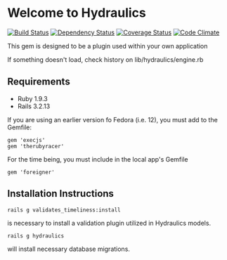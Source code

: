 # Welcome to Hydraulics

[![Build Status](https://travis-ci.org/uvalib-dcs/hydraulics.png?branch=master)](https://travis-ci.org/uvalib-dcs/hydraulics)
[![Dependency Status](https://gemnasium.com/uvalib-dcs/hydraulics.png)](https://gemnasium.com/uvalib-dcs/hydraulics)
[![Coverage Status](https://coveralls.io/repos/uvalib-dcs/hydraulics/badge.png?branch=master)](https://coveralls.io/r/uvalib-dcs/hydraulics)
[![Code Climate](https://codeclimate.com/github/uvalib-dcs/hydraulics.png)](https://codeclimate.com/github/uvalib-dcs/hydraulics)

This gem is designed to be a plugin used within your own application

If something doesn't load, check history on lib/hydraulics/engine.rb

## Requirements

* Ruby 1.9.3
* Rails 3.2.13

If you are using an earlier version fo Fedora (i.e. 12), you must add to the Gemfile:

    gem 'execjs'
    gem 'therubyracer'

For the time being, you must include in the local app's Gemfile

    gem 'foreigner'

## Installation Instructions

    rails g validates_timeliness:install
is necessary to install a validation plugin utilized in Hydraulics models.

    rails g hydraulics
    
will install necessary database migrations.
